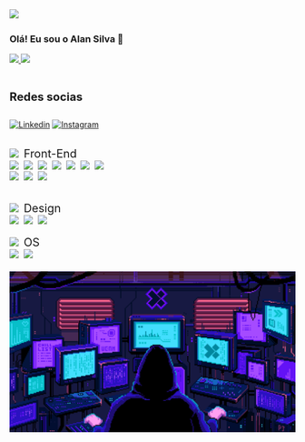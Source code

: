<div style="display: inline-block; width: 130px;">
<img style="width:250px;" src="https://images-wixmp-ed30a86b8c4ca887773594c2.wixmp.com/f/6b40dadb-9903-4377-b45b-8fc93cec3d16/d7aa7pj-617b78e6-983a-4b32-8ef7-2c3b34a288f6.gif?token=eyJ0eXAiOiJKV1QiLCJhbGciOiJIUzI1NiJ9.eyJzdWIiOiJ1cm46YXBwOjdlMGQxODg5ODIyNjQzNzNhNWYwZDQxNWVhMGQyNmUwIiwiaXNzIjoidXJuOmFwcDo3ZTBkMTg4OTgyMjY0MzczYTVmMGQ0MTVlYTBkMjZlMCIsIm9iaiI6W1t7InBhdGgiOiJcL2ZcLzZiNDBkYWRiLTk5MDMtNDM3Ny1iNDViLThmYzkzY2VjM2QxNlwvZDdhYTdwai02MTdiNzhlNi05ODNhLTRiMzItOGVmNy0yYzNiMzRhMjg4ZjYuZ2lmIn1dXSwiYXVkIjpbInVybjpzZXJ2aWNlOmZpbGUuZG93bmxvYWQiXX0.Yuvj1lgQ3x1HnDbO0jxHdIV6wHdGXmcBgnu9cT7taeo"/>
</div>

###  Olá! Eu sou o Alan Silva 👋
<div style="display: inline-block width: 1000px" >

<div>
  <a href="https://github.com/alandoscriativos">
  <img height="150em" src="https://github-readme-stats.vercel.app/api?username=alandoscriativos&show_icons=true&theme=dracula&include_all_commits=true&count_private=true"/>
  <img height="150em" src="https://github-readme-stats.vercel.app/api/top-langs/?username=alandoscriativos&layout=compact&langs_count=7&theme=dracula"/>
</div> 
  
<div style="display: inline-block; width: 100%;"><br/>
    <h1 style="font-size: 20px;">Redes socias</h1>
</div>

[![Linkedin](https://img.shields.io/badge/LinkedIn-0077B5?style=for-the-badge&logo=linkedin&logoColor=white)](https://www.linkedin.com/in/alan-silva-442530204/)
[![Instagram](	https://img.shields.io/badge/Instagram-E4405F?style=for-the-badge&logo=instagram&logoColor=white)](https://www.instagram.com/alandoscriativos/)

<div>
<div><br/>
    <img style="width:30px; margin-right: 5px; text-decoration: none" src="https://camo.githubusercontent.com/f5128dd221dc39e229baac065fd162e0d37eba01cc5c620986868ec443f0eb63/68747470733a2f2f7374617469632e77696b69612e6e6f636f6f6b69652e6e65742f6c6f676f70656469612f696d616765732f322f32392f4d6963726f736f66745f5061696e745f4c6f676f5f253238313939382d323030312532395f253238416c7465726e61746976652532392e706e672f7265766973696f6e2f6c61746573742f7363616c652d746f2d77696474682d646f776e2f3235303f63623d3230323030383232323332363237"> <a style="text-decoration:none; font-size: 20px;">Front-End</a>
    <div style="display: flex; position: relative; width:100%">
<div style="display: inline-block; width: 600px">
    <img style="display: inline-block; margin-right: 5px"src="https://camo.githubusercontent.com/a45e830af871724261e20c06728e743099389d5db1a5614518eab84660e488f8/68747470733a2f2f696d672e736869656c64732e696f2f62616467652f48544d4c352d4533344632363f266c6f676f3d68746d6c35266c6f676f436f6c6f723d7768697465"/> 
    <img style="display: inline-block; margin-right: 5px"src="https://camo.githubusercontent.com/1b0ac17b21c4f92c8a9cf08cb05ac9dcf9ce46a070293fb6a114360cabc0cfd2/68747470733a2f2f696d672e736869656c64732e696f2f62616467652f435353332d3135373242363f266c6f676f3d63737333266c6f676f436f6c6f723d7768697465"/> 
    <img style="display: inline-block; margin-right: 5px"src="https://camo.githubusercontent.com/c84c813999c8c18aa258d69445840454605508a0ddacac7c23d739f8e2aac9ef/68747470733a2f2f696d672e736869656c64732e696f2f62616467652f536173732d4343363639393f266c6f676f3d73617373266c6f676f436f6c6f723d7768697465"/> 
     <img style="display: inline-block; margin-right: 5px"src="https://camo.githubusercontent.com/7be2168caff6f078b885cac3cacf0bdb536198a0010ba807b3165524d687b836/68747470733a2f2f696d672e736869656c64732e696f2f62616467652f4a6176615363726970742d3332333333303f266c6f676f3d6a617661736372697074266c6f676f436f6c6f723d463744463145"/> 
     <img style="display: inline-block; margin-right: 5px"src="https://camo.githubusercontent.com/eb3c927a5399788c40aac3275995a1193067f664e197de2b57140835a8aad481/68747470733a2f2f696d672e736869656c64732e696f2f62616467652f547970655363726970742d3030374143433f266c6f676f3d74797065736372697074266c6f676f436f6c6f723d7768697465"/> 
     <img style="display: inline-block; margin-right: 5px"src="https://camo.githubusercontent.com/6ed08155432e8067723016bff7259abcec0053afc8324e78b2d5081d9a24fd60/68747470733a2f2f696d672e736869656c64732e696f2f62616467652f52656163742d3230323332413f266c6f676f3d7265616374266c6f676f436f6c6f723d363144414642"/> 
     <img style="display: inline-block; margin-right: 5px"src="https://camo.githubusercontent.com/52c8261df97f0cc05fe0881a0ee6a7fce522dd4eea055eabe3e820cf2bf0411a/68747470733a2f2f696d672e736869656c64732e696f2f62616467652f52656163745f4e61746976652d3230323332413f266c6f676f3d7265616374266c6f676f436f6c6f723d363144414642"/><br/> 
     <img style="display: inline-block; margin-right: 5px"src="https://camo.githubusercontent.com/c07dda27d234641c820e8c1f19d8c7f96b80dbc0d056121d0d7df82442715762/68747470733a2f2f696d672e736869656c64732e696f2f62616467652f426f6f7473747261702d3536334437433f266c6f676f3d626f6f747374726170266c6f676f436f6c6f723d7768697465"/>
      <img style="display: inline-block; margin-right: 5px"src="https://camo.githubusercontent.com/d6a84c274a5596e2bae9a20d90026f8d06dfd7f55d9074ce93f458b7a62d7664/68747470733a2f2f696d672e736869656c64732e696f2f62616467652f5461696c77696e645f4353532d3338423241433f266c6f676f3d7461696c77696e642d637373266c6f676f436f6c6f723d7768697465"/>
      <img style="display: inline-block; margin-right: 5px"src="https://camo.githubusercontent.com/a086db88ad9910244211d76f944f9ce294aaeb416517a39dc1fe67e8294c2bc7/68747470733a2f2f696d672e736869656c64732e696f2f62616467652f5675652e6a732d3335343935453f266c6f676f3d767565646f746a73266c6f676f436f6c6f723d344643303844"/>
</div>
</div>
</div>
</div>
<br/>

<div><br/>
    <img style="width:30px; margin-right: 5px; text-decoration: none" src="https://em-content.zobj.net/thumbs/120/facebook/327/paintbrush_1f58c-fe0f.png"> <a style="text-decoration:none; font-size: 20px;">Design</a>
</div>
<div style="display: flex">
<div style="display: inline-block; width: 600px">
    <img style="display: inline-block; margin-right: 5px"src="https://aleen42.github.io/badges/src/photoshop.svg"/> 
    <img style="display: inline-block; margin-right: 5px"src="https://aleen42.github.io/badges/src/after_effects.svg"/> 
    <img style="display: inline-block; margin-right: 5px; width: 65px"src="https://img.shields.io/badge/Figma-F24E1E?style=for-the-badge&logo=figma&logoColor=white"/> 
</div>
</div>        

<div><br/>
    <img style="width:30px; margin-right: 5px; text-decoration: none" src="https://camo.githubusercontent.com/79f1160345ad6e162555346902e85721962ace244babfb8323b5c601da251d2f/68747470733a2f2f77696e393869636f6e732e616c65786d6575622e636f6d2f69636f6e732f706e672f6d735f646f732d312e706e67"> <a style="text-decoration:none; font-size: 20px;">OS</a>
</div>
<div style="display: flex">
<div style="display: inline-block; width: 600px">
    <img style="display: inline-block; margin-right: 5px"src="https://camo.githubusercontent.com/c4b28191b72f946aa9ef9568198fa296211cc43c028ffcb492af90c6dc838486/68747470733a2f2f696d672e736869656c64732e696f2f62616467652f5562756e74752d4539353432303f266c6f676f3d7562756e7475266c6f676f436f6c6f723d7768697465"/> 
    <img style="display: inline-block; margin-right: 5px; width: 65px"src="https://camo.githubusercontent.com/b18a6fc4a352d7275e15b91117475052e174714724ae2025b4526aee07041616/68747470733a2f2f696d672e736869656c64732e696f2f62616467652f57696e646f77732d3030333339393f266c6f676f3d77696e646f77732d7870266c6f676f436f6c6f723d7768697465"/> 
</div>
</div>
<div style="margin-top: 20px;">
    <img src="https://raw.githubusercontent.com/vcctm/vcctm/main/x-teambg.gif"/>
</div>    



